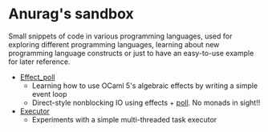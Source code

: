 # Anurag's sandbox

Small snippets of code in various programming languages, used for exploring different programming languages, learning about new programming language constructs or just to have an easy-to-use example for later reference.

- [Effect_poll](./ocaml/effect_poll/)
    - Learning how to use OCaml 5's algebraic effects by writing a simple event loop
    - Direct-style nonblocking IO using effects + [poll](https://github.com/anuragsoni/poll). No monads in sight!!
- [Executor](./ocaml/executor/)
    - Experiments with a simple multi-threaded task executor